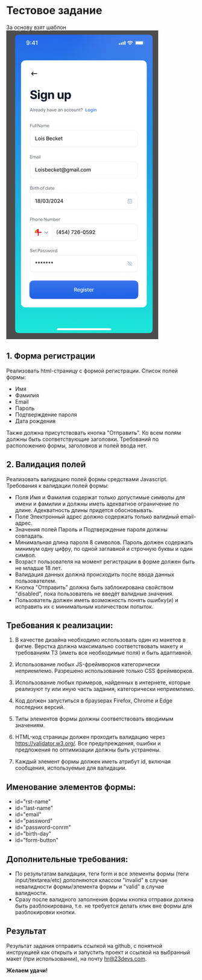 # Тестовое задание
За основу взят шаблон 
![Screenshot](./src/assets/regForm.png)
## 1. Форма регистрации
Реализовать html-страницу с формой регистрации. Список полей формы:
* Имя
* Фамилия
* Email
* Пароль
* Подтверждение пароля
* Дата рождения

Также должна присутствовать кнопка "Отправить". Ко всем полям должны быть соответствующие заголовки. Требований по расположению формы, заголовков и полей ввода нет.

## 2. Валидация полей
Реализовать валидацию полей формы средствами Javascript. Требования к валидации полей формы:

* Поля Имя и Фамилия содержат только допустимые символы для имени и фамилии и должны иметь адекватное ограничение по длине. Адекватность длины придется обосновывать.
* Поле Электронный адрес должно содержать только валидный email-адрес.
* Значения полей Пароль и Подтверждение пароля должны совпадать.
* Минимальная длина пароля 8 символов. Пароль должен содержать минимум одну цифру, по одной заглавной и строчную буквы и один символ.
* Возраст пользователя на момент регистрации в форме должен быть не младше 18 лет.
* Валидация данных должна происходить после ввода данных пользователем.
* Кнопка "Отправить" должна быть заблокирована свойством "disabled", пока пользователь не введёт валидные значения.
* Пользователь должен иметь возможность понять ошибку(и) и исправить их с минимальным количеством попыток.

## Требования к реализации:

1. В качестве дизайна необходимо использовать один из макетов в фигме. Верстка должна максимально соответствовать макету и требованиям ТЗ (иметь все необходимые поля) и быть адаптивной.

2. Использование любых JS-фреймворков категорически неприемлемо. Разрешено использование только CSS фреймворков.

3. Использование любых примеров, найденных в интернете, которые реализуют ту или иную часть задания, категорически неприемлемо.

4. Код должен запуститься в браузерах Firefox, Chrome и Edge последних версий.

5. Типы элементов формы должны соответствовать вводимым значениям.

6. HTML-код страницы должен проходить валидацию через https://validator.w3.org/. Все предупреждения, ошибки и предложения по оптимизации должны быть устранены.

7. Каждый элемент формы должен иметь атрибут id, включая сообщения, используемые для валидации.

## Именование элементов формы:
* id="rst-name"
* id="last-name"
* id="email"
* id="password"
* id="password-conrm"
* id="birth-day"
* id="form-button"

## Дополнительные требования:
* По результатам валидации, теги form и все элементы формы (теги input/textarea/etc) дополняются классом "invalid" в случае невалидности формы/элемента формы и "valid" в случае валидности.
* Сразу после валидного заполнения формы кнопка отправки должна быть разблокирована, т.е. не требуется делать клик вне формы для разблокировки кнопки.

## Результат
Результат задания отправить ссылкой на github, с понятной инструкцией как открыть и запустить проект и ссылкой на выбранный макет (при использовании), на почту hr@23devs.com.

**Желаем удачи!**
